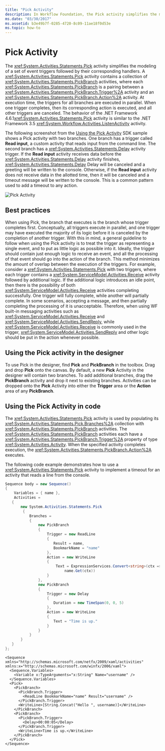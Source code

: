 ```yaml
---
title: "Pick Activity"
description: In Workflow Foundation, the Pick activity simplifies the modeling of a set of event triggers followed by their corresponding handlers.
ms.date: "03/30/2017"
ms.assetid: b3e49b7f-0285-4720-8c09-11ae18f0d53e
ms.topic: how-to
---
```

# Pick Activity

The <xref:System.Activities.Statements.Pick> activity simplifies the modeling of a set of event triggers followed by their corresponding handlers.  A <xref:System.Activities.Statements.Pick> activity contains a collection of <xref:System.Activities.Statements.PickBranch> activities, where each <xref:System.Activities.Statements.PickBranch> is a pairing between a <xref:System.Activities.Statements.PickBranch.Trigger%2A> activity and an <xref:System.Activities.Statements.PickBranch.Action%2A> activity.  At execution time, the triggers for all branches are executed in parallel.  When one trigger completes, then its corresponding action is executed, and all other triggers are canceled.  The behavior of the .NET Framework 4.6.1<xref:System.Activities.Statements.Pick> activity is similar to the .NET Framework 3.5 <xref:System.Workflow.Activities.ListenActivity> activity.

 The following screenshot from the [Using the Pick Activity](./samples/using-the-pick-activity.md) SDK sample shows a Pick activity with two branches.  One branch has a trigger called **Read input**, a custom activity that reads input from the command line. The second branch has a <xref:System.Activities.Statements.Delay> activity trigger. If the **Read input** activity receives data before the <xref:System.Activities.Statements.Delay> activity finishes, <xref:System.Activities.Statements.Delay> Delay will be canceled and a greeting will be written to the console.  Otherwise, if the **Read input** activity does not receive data in the allotted time, then it will be canceled and a timeout message will be written to the console.  This is a common pattern used to add a timeout to any action.

 ![Pick Activity](./media/pick-activity/pick-activity-two-branches.jpg)

## Best practices

 When using Pick, the branch that executes is the branch whose trigger completes first.  Conceptually, all triggers execute in parallel, and one trigger may have executed the majority of its logic before it is canceled by the completion of another trigger.  With this in mind, a general guideline to follow when using the Pick activity is to treat the trigger as representing a single event, and to put as little logic as possible into it.  Ideally, the trigger should contain just enough logic to receive an event, and all the processing of that event should go into the action of the branch.  This method minimizes the amount of overlap between the execution of the triggers.  For example, consider a <xref:System.Activities.Statements.Pick> with two triggers, where each trigger contains a <xref:System.ServiceModel.Activities.Receive> activity followed by additional logic.  If the additional logic introduces an idle point, then there is the possibility of both <xref:System.ServiceModel.Activities.Receive> activities completing successfully.  One trigger will fully complete, while another will partially complete.  In some scenarios, accepting a message, and then partially completing the processing of it is unacceptable.  Therefore, when using WF built-in messaging activities such as <xref:System.ServiceModel.Activities.Receive> and <xref:System.ServiceModel.Activities.SendReply>, while <xref:System.ServiceModel.Activities.Receive> is commonly used in the trigger, <xref:System.ServiceModel.Activities.SendReply> and other logic should be put in the action whenever possible.

## Using the Pick activity in the designer

 To use Pick in the designer, find **Pick** and **PickBranch** in the toolbox.  Drag and drop **Pick** onto the canvas.  By default, a new **Pick** Activity in the designer will contain two branches.  To add additional branches, drag the **PickBranch** activity and drop it next to existing branches. Activities can be dropped onto the **Pick** Activity into either the **Trigger** area or the **Action** area of any **PickBranch**.

## Using the Pick Activity in code

 The <xref:System.Activities.Statements.Pick> activity is used by populating its <xref:System.Activities.Statements.Pick.Branches%2A> collection with <xref:System.Activities.Statements.PickBranch> activities. The <xref:System.Activities.Statements.PickBranch> activities each have a <xref:System.Activities.Statements.PickBranch.Trigger%2A> property of type <xref:System.Activities.Activity>. When the specified activity completes execution, the <xref:System.Activities.Statements.PickBranch.Action%2A> executes.

 The following code example demonstrates how to use a <xref:System.Activities.Statements.Pick> activity to implement a timeout for an activity that reads a line from the console.

```csharp
Sequence body = new Sequence()
{
    Variables = { name },
    Activities =
   {
       new System.Activities.Statements.Pick
        {
           Branches =
           {
               new PickBranch
               {
                   Trigger = new ReadLine
                   {
                      Result = name,
                      BookmarkName = "name"
                   },
                   Action = new WriteLine
                   {
                       Text = ExpressionServices.Convert<string>(ctx => "Hello " +
                           name.Get(ctx))
                   }
               },
               new PickBranch
               {
                   Trigger = new Delay
                   {
                      Duration = new TimeSpan(0, 0, 5)
                   },
                   Action = new WriteLine
                   {
                      Text = "Time is up."
                   }
               }
           }
       }
   }
};
```

```xaml
<Sequence xmlns="http://schemas.microsoft.com/netfx/2009/xaml/activities" xmlns:x="http://schemas.microsoft.com/winfx/2006/xaml">
  <Sequence.Variables>
    <Variable x:TypeArguments="x:String" Name="username" />
  </Sequence.Variables>
  <Pick>
    <PickBranch>
      <PickBranch.Trigger>
        <ReadLine BookmarkName="name" Result="username" />
      </PickBranch.Trigger>
      <WriteLine>[String.Concat("Hello ", username)]</WriteLine>
    </PickBranch>
    <PickBranch>
      <PickBranch.Trigger>
        <Delay>00:00:05</Delay>
      </PickBranch.Trigger>
      <WriteLine>Time is up.</WriteLine>
    </PickBranch>
  </Pick>
</Sequence>
```
